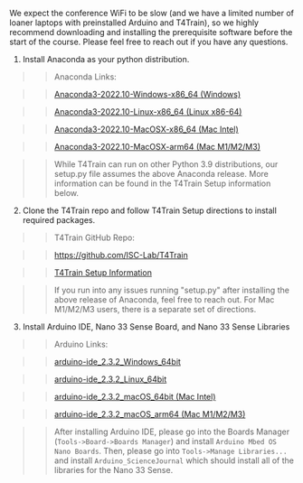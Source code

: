 We expect the conference WiFi to be slow (and we have a limited number of loaner laptops with preinstalled Arduino and T4Train), so we highly recommend downloading and installing the prerequisite software before the start of the course. Please feel free to reach out if you have any questions.


1) Install Anaconda as your python distribution.

>>Anaconda Links:

>>[Anaconda3-2022.10-Windows-x86_64 (Windows)](https://repo.anaconda.com/archive/Anaconda3-2022.10-Windows-x86_64.exe)

>>[Anaconda3-2022.10-Linux-x86_64 (Linux x86-64)](https://repo.anaconda.com/archive/Anaconda3-2022.10-Linux-x86_64.sh)

>>[Anaconda3-2022.10-MacOSX-x86_64 (Mac Intel)](https://repo.anaconda.com/archive/Anaconda3-2022.10-MacOSX-x86_64.pkg)

>>[Anaconda3-2022.10-MacOSX-arm64 (Mac M1/M2/M3)](https://repo.anaconda.com/archive/Anaconda3-2022.10-MacOSX-arm64.pkg)

>>While T4Train can run on other Python 3.9 distributions, our setup.py file assumes the above Anaconda release. More information can be found in the T4Train Setup information below.

2) Clone the T4Train repo and follow T4Train Setup directions to install required packages.

>>T4Train GitHub Repo:

>>https://github.com/ISC-Lab/T4Train

>>[T4Train Setup Information](https://github.com/ISC-Lab/T4Train/blob/master/readme_assets/setup-README.md)

>>If you run into any issues running "setup.py" after installing the above release of Anaconda, feel free to reach out. For Mac M1/M2/M3 users, there is a separate set of directions.

3) Install Arduino IDE, Nano 33 Sense Board, and Nano 33 Sense Libraries

>>Arduino Links:

>>[arduino-ide_2.3.2_Windows_64bit](https://downloads.arduino.cc/arduino-ide/arduino-ide_2.3.2_Windows_64bit.exe)

>>[arduino-ide_2.3.2_Linux_64bit](https://downloads.arduino.cc/arduino-ide/arduino-ide_2.3.2_Linux_64bit.AppImage)

>>[arduino-ide_2.3.2_macOS_64bit (Mac Intel)](https://downloads.arduino.cc/arduino-ide/arduino-ide_2.3.2_macOS_64bit.dmg)

>>[arduino-ide_2.3.2_macOS_arm64 (Mac M1/M2/M3)](https://downloads.arduino.cc/arduino-ide/arduino-ide_2.3.2_macOS_arm64.dmg)

>>After installing Arduino IDE, please go into the Boards Manager (`Tools->Board->Boards Manager`) and install `Arduino Mbed OS Nano Boards`. Then, please go into `Tools->Manage Libraries...` and install `Arduino_ScienceJournal` which should install all of the libraries for the Nano 33 Sense.
